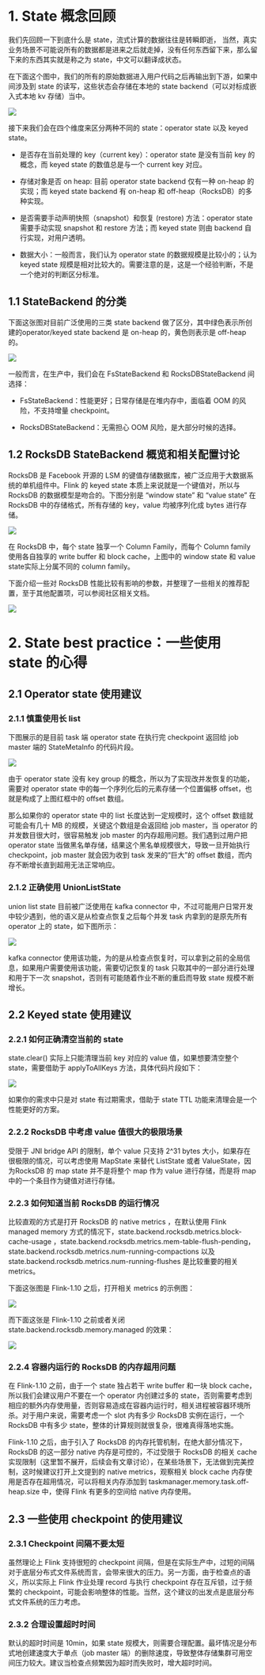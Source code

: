 # 1. State 概念回顾

我们先回顾一下到底什么是 state，流式计算的数据往往是转瞬即逝， 当然，真实业务场景不可能说所有的数据都是进来之后就走掉，没有任何东西留下来，那么留下来的东西其实就是称之为 state，中文可以翻译成状态。

在下面这个图中，我们的所有的原始数据进入用户代码之后再输出到下游，如果中间涉及到 state 的读写，这些状态会存储在本地的 state backend（可以对标成嵌入式本地 kv 存储）当中。

![](../../assets/images/Flink/attachments/Apache%20Flink%20进阶教程（10）：Flink%20State%20最佳实践_image_0.png)

接下来我们会在四个维度来区分两种不同的 state：operator state 以及 keyed state。

- 是否存在当前处理的 key（current key）：operator state 是没有当前 key 的概念，而 keyed state 的数值总是与一个 current key 对应。

- 存储对象是否 on heap: 目前 operator state backend 仅有一种 on-heap 的实现；而 keyed state backend 有 on-heap 和 off-heap（RocksDB）的多种实现。

- 是否需要手动声明快照（snapshot）和恢复 (restore) 方法：operator state 需要手动实现 snapshot 和 restore 方法；而 keyed state 则由 backend 自行实现，对用户透明。

- 数据大小：一般而言，我们认为 operator state 的数据规模是比较小的；认为 keyed state 规模是相对比较大的。需要注意的是，这是一个经验判断，不是一个绝对的判断区分标准。

## 1.1 StateBackend 的分类

下面这张图对目前广泛使用的三类 state backend 做了区分，其中绿色表示所创建的operator/keyed state backend 是 on-heap 的，黄色则表示是 off-heap 的。

![](../../assets/images/Flink/attachments/Apache%20Flink%20进阶教程（10）：Flink%20State%20最佳实践_image_1.png)

一般而言，在生产中，我们会在 FsStateBackend 和 RocksDBStateBackend 间选择：

- FsStateBackend：性能更好；日常存储是在堆内存中，面临着 OOM 的风险，不支持增量 checkpoint。

- RocksDBStateBackend：无需担心 OOM 风险，是大部分时候的选择。

## 1.2 RocksDB StateBackend 概览和相关配置讨论

RocksDB 是 Facebook 开源的 LSM 的键值存储数据库，被广泛应用于大数据系统的单机组件中。Flink 的 keyed state 本质上来说就是一个键值对，所以与 RocksDB 的数据模型是吻合的。下图分别是 “window state” 和 “value state” 在 RocksDB 中的存储格式，所有存储的 key，value 均被序列化成 bytes 进行存储。

![](../../assets/images/Flink/attachments/Apache%20Flink%20进阶教程（10）：Flink%20State%20最佳实践_image_2.png)

在 RocksDB 中，每个 state 独享一个 Column Family，而每个 Column family 使用各自独享的 write buffer 和 block cache，上图中的 window state 和 value state实际上分属不同的 column family。

下面介绍一些对 RocksDB 性能比较有影响的参数，并整理了一些相关的推荐配置，至于其他配置项，可以参阅社区相关文档。

![](../../assets/images/Flink/attachments/Apache%20Flink%20进阶教程（10）：Flink%20State%20最佳实践_image_3.png)

# 2. State best practice：一些使用 state 的心得

## 2.1 Operator state 使用建议

### 2.1.1 慎重使用长 list

下图展示的是目前 task 端 operator state 在执行完 checkpoint 返回给 job master 端的 StateMetaInfo 的代码片段。

![](../../assets/images/Flink/attachments/Apache%20Flink%20进阶教程（10）：Flink%20State%20最佳实践_image_4.png)

由于 operator state 没有 key group 的概念，所以为了实现改并发恢复的功能，需要对 operator state 中的每一个序列化后的元素存储一个位置偏移 offset，也就是构成了上图红框中的 offset 数组。

那么如果你的 operator state 中的 list 长度达到一定规模时，这个 offset 数组就可能会有几十 MB 的规模，关键这个数组是会返回给 job master，当 operator 的并发数目很大时，很容易触发 job master 的内存超用问题。我们遇到过用户把 operator state 当做黑名单存储，结果这个黑名单规模很大，导致一旦开始执行 checkpoint，job master 就会因为收到 task 发来的“巨大”的 offset 数组，而内存不断增长直到超用无法正常响应。

### 2.1.2 正确使用 UnionListState

union list state 目前被广泛使用在 kafka connector 中，不过可能用户日常开发中较少遇到，他的语义是从检查点恢复之后每个并发 task 内拿到的是原先所有operator 上的 state，如下图所示：

![](../../assets/images/Flink/attachments/Apache%20Flink%20进阶教程（10）：Flink%20State%20最佳实践_image_5.png)

kafka connector 使用该功能，为的是从检查点恢复时，可以拿到之前的全局信息，如果用户需要使用该功能，需要切记恢复的 task 只取其中的一部分进行处理和用于下一次 snapshot，否则有可能随着作业不断的重启而导致 state 规模不断增长。

## 2.2 Keyed state 使用建议

### 2.2.1 如何正确清空当前的 state

state.clear() 实际上只能清理当前 key 对应的 value 值，如果想要清空整个 state，需要借助于 applyToAllKeys 方法，具体代码片段如下：

![](../../assets/images/Flink/attachments/Apache%20Flink%20进阶教程（10）：Flink%20State%20最佳实践_image_6.png)

如果你的需求中只是对 state 有过期需求，借助于 state TTL 功能来清理会是一个性能更好的方案。

### 2.2.2 RocksDB 中考虑 value 值很大的极限场景

受限于 JNI bridge API 的限制，单个 value 只支持 2^31 bytes 大小，如果存在很极限的情况，可以考虑使用 MapState 来替代 ListState 或者 ValueState，因为RocksDB 的 map state 并不是将整个 map 作为 value 进行存储，而是将 map 中的一个条目作为键值对进行存储。

### 2.2.3 如何知道当前 RocksDB 的运行情况

比较直观的方式是打开 RocksDB 的 native metrics ，在默认使用 Flink managed memory 方式的情况下，state.backend.rocksdb.metrics.block-cache-usage ，state.backend.rocksdb.metrics.mem-table-flush-pending，state.backend.rocksdb.metrics.num-running-compactions 以及 state.backend.rocksdb.metrics.num-running-flushes 是比较重要的相关 metrics。

下面这张图是 Flink-1.10 之后，打开相关 metrics 的示例图：

![](../../assets/images/Flink/attachments/Apache%20Flink%20进阶教程（10）：Flink%20State%20最佳实践_image_7.png)

而下面这张是 Flink-1.10 之前或者关闭 state.backend.rocksdb.memory.managed 的效果：

![](../../assets/images/Flink/attachments/Apache%20Flink%20进阶教程（10）：Flink%20State%20最佳实践_image_8.png)

### 2.2.4 容器内运行的 RocksDB 的内存超用问题

在 Flink-1.10 之前，由于一个 state 独占若干 write buffer 和一块 block cache，所以我们会建议用户不要在一个 operator 内创建过多的 state，否则需要考虑到相应的额外内存使用量，否则容易造成在容器内运行时，相关进程被容器环境所杀。对于用户来说，需要考虑一个 slot 内有多少 RocksDB 实例在运行，一个 RocksDB 中有多少 state，整体的计算规则就很复杂，很难真得落地实施。

Flink-1.10 之后，由于引入了 RocksDB 的内存托管机制，在绝大部分情况下， RocksDB 的这一部分 native 内存是可控的，不过受限于 RocksDB 的相关 cache 实现限制（这里暂不展开，后续会有文章讨论），在某些场景下，无法做到完美控制，这时候建议打开上文提到的 native metrics，观察相关 block cache 内存使用是否存在超用情况，可以将相关内存添加到 taskmanager.memory.task.off-heap.size 中，使得 Flink 有更多的空间给 native 内存使用。

## 2.3 一些使用 checkpoint 的使用建议

### 2.3.1 Checkpoint 间隔不要太短

虽然理论上 Flink 支持很短的 checkpoint 间隔，但是在实际生产中，过短的间隔对于底层分布式文件系统而言，会带来很大的压力。另一方面，由于检查点的语义，所以实际上 Flink 作业处理 record 与执行 checkpoint 存在互斥锁，过于频繁的 checkpoint，可能会影响整体的性能。当然，这个建议的出发点是底层分布式文件系统的压力考虑。

### 2.3.2 合理设置超时时间

默认的超时时间是 10min，如果 state 规模大，则需要合理配置。最坏情况是分布式地创建速度大于单点（job master 端）的删除速度，导致整体存储集群可用空间压力较大。建议当检查点频繁因为超时而失败时，增大超时时间。
